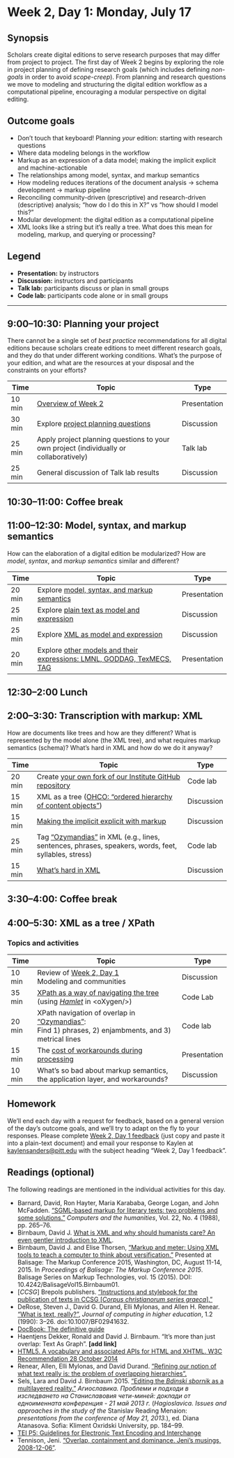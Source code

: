# Week 2, Day 1: Monday, July 17

## Synopsis

Scholars create digital editions to serve research purposes that may differ from project to project. The first day of Week 2 begins by exploring the role in project planning of defining research goals (which includes defining *non-goals* in order to avoid *scope-creep*). From planning and research questions we move to modeling and structuring the digital edition workflow as a computational pipeline, encouraging a modular perspective on digital editing.

## Outcome goals

* Don’t touch that keyboard! Planning *your* edition: starting with research questions
* Where data modeling belongs in the workflow
* Markup as an expression of a data model; making the implicit explicit and machine-actionable
* The relationships among model, syntax, and markup semantics
* How modeling reduces iterations of the document analysis → schema development → markup pipeline
* Reconciling community-driven (prescriptive) and research-driven (descriptive) analysis; “how do I do this in X?” vs “how should I model this?”
* Modular development: the digital edition as a computational pipeline
* XML looks like a string but it’s really a tree. What does this mean for modeling, markup, and querying or processing?

## Legend

* **Presentation:** by instructors
* **Discussion:** instructors and participants
* **Talk lab:** participants discuss or plan in small groups
* **Code lab:** participants code alone or in small groups

______

## 9:00–10:30: Planning your project

There cannot be a single set of *best practice* recommendations for all digital editions because scholars create editions to meet different research goals, and they do that under different working conditions. What’s the purpose of your edition, and what are the resources at your disposal and the constraints on your efforts?

Time | Topic | Type
---- | ----  | ----
10 min | [Overview of Week 2](topics.md) | Presentation
30 min | Explore [project planning questions](project_planning.md) | Discussion
25 min | Apply project planning questions to your own project (individually or collaboratively) | Talk lab
25 min | General discussion of Talk lab results | Discussion

## 10:30–11:00: Coffee break

## 11:00–12:30: Model, syntax, and markup semantics

How can the elaboration of a digital edition be modularized? How are *model*, *syntax*, and *markup semantics* similar and different?

Time | Topic | Type
---- | ---- | ----
20 min | Explore [model, syntax, and markup semantics](model_syntax_semantics.md) | Presentation
25 min | Explore [plain text as model and expression](plain.md) | Discussion
25 min | Explore [XML as model and expression](xml_model.md) | Discussion
20 min| Explore [other models and their expressions: LMNL, GODDAG, TexMECS, TAG](other_models.md) | Presentation

## 12:30–2:00 Lunch

## 2:00–3:30: Transcription with markup: XML

How are documents like trees and how are they different? What is represented by the model alone (the XML tree), and what requires markup semantics (schema)? What’s hard in XML and how do we do it anyway?

Time | Topic | Type
---- | ---- | ----
20 min | Create [your own fork of our Institute GitHub repository](fork.md) | Code lab
15 min | XML as a tree ([OHCO: “ordered hierarchy of content objects”](ohco.md)) | Discussion
15 min | [Making the implicit explicit with markup](explicit.md) | Discussion
25 min | Tag [“Ozymandias”](ozymandias.txt) in XML (e.g., lines, sentences, phrases, speakers, words, feet, syllables, stress) | Code lab
15 min | [What’s hard in XML](xml_limitations.md) | Discussion

## 3:30–4:00: Coffee break

## 4:00–5:30: XML as a tree / XPath

### Topics and activities

Time | Topic | Type
---- | ---- | ----
10 min | Review of [Week 2, Day 1](week_2_day_1_plan.md)<br/>Modeling and communities | Discussion
35 min | [XPath as a way of navigating the tree](xpath.md) (using [*Hamlet*](hamlet.xml) in \<oXygen/\>) | Code Lab
20 min | XPath navigation of overlap in [“Ozymandias”](ozymandias.xml):<br/>Find 1) phrases, 2) enjambments, and 3) metrical lines| Code lab
15 min | The [cost of workarounds during processing](overlap_xml.md) | Presentation
10 min | What’s so bad about markup semantics, the application layer, and workarounds? | Discussion

## Homework

We’ll end each day with a request for feedback, based on a general version of the day’s outcome goals, and we’ll try to adapt on the fly to your responses. Please complete [Week 2, Day 1 feedback](week_2_day_1_feedback.md) (just copy and paste it into a plain-text document) and email your response to Kaylen at [kaylensanders@pitt.edu](mailto:kaylensanders@pitt.edu) with the subject heading “Week 2, Day 1 feedback”.

## Readings (optional)

The following readings are mentioned in the individual activities for this day.

* Barnard, David, Ron Hayter, Maria Karababa, George Logan, and John McFadden. [“SGML-based markup for literary texts: two problems and some solutions.”](http://www.jstor.org/stable/30200136) *Computers and the humanities*, Vol. 22, No. 4 (1988), pp. 265–76.
* Birnbaum, David J. [What is XML and why should humanists care? An even gentler introduction to XML](http://dh.obdurodon.org/what-is-xml.xhtml).
* Birnbaum, David J. and Elise Thorsen, [“Markup and meter: Using XML tools to teach a computer to think about versification.”](https://www.balisage.net/Proceedings/vol15/html/Birnbaum01/BalisageVol15-Birnbaum01.html) Presented at Balisage: The Markup Conference 2015, Washington, DC, August 11-14, 2015. In *Proceedings of Balisage: The Markup Conference 2015*. Balisage Series on Markup Technologies, vol. 15 (2015). DOI: 10.4242/BalisageVol15.Birnbaum01.
* [_CCSG_] Brepols publishers. [“Instructions and stylebook for the publication of texts in CCSG [_Corpus christianorum series graeca_].”](http://www.corpuschristianorum.org/series/pdf/CCSG_Guidelines.pdf)
* DeRose, Steven J., David G. Durand, Elli Mylonas, and Allen H. Renear. [“What is text, really?”](http://www.cip.ifi.lmu.de/~langeh/test/1990%20-%20DeRose%20-%20What%20is%20Text,%20really%3F.pdf), *Journal of computing in higher education*, 1.2 (1990): 3–26. doi:10.1007/BF02941632.
* [DocBook: The definitive guide](http://tdg.docbook.org/tdg/5.2/para.html)
* Haentjens Dekker, Ronald and David J. Birnbaum. “It’s more than just overlap: Text As Graph”. **[add link]**
* [HTML5. A vocabulary and associated APIs for HTML and XHTML. 
W3C Recommendation 28 October 2014](https://www.w3.org/TR/html5/)
* Renear, Allen, Elli Mylonas, and David Durand. [“Refining our notion of what text really is: the problem of overlapping hierarchies”.](http://cds.library.brown.edu/resources/stg/monographs/ohco.html)
* Sels, Lara and David J. Birnbaum 2015. [“Editing the _Bdinski sbornik_ as a multilayered reality.”](../../general/2014-01-14_bdinski-sofia-paper.pdf) _Агиославика. Проблеми и подходи в изследването на Станиславовия чети-миней: доклади от едноименната конференция - 21 май 2013 г._ (_Hagioslavica. Issues and approaches in the study of the_ Stanislav Reading Menaion: _presentations from the conference of May 21, 2013._), ed. Diana Atanasova. Sofia: Kliment Oxridski University, pp. 184–99.
* [TEI P5: Guidelines for Electronic Text Encoding and Interchange](http://www.tei-c.org/release/doc/tei-p5-doc/en/html/index.html)
* Tennison, Jeni. [“Overlap, containment and dominance. Jeni’s musings, 2008-12-06”]( http://www.jenitennison.com/2008/12/06/overlap-containment-and-dominance.html).
